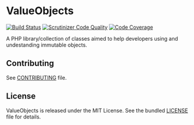 ValueObjects
============

[![Build Status](https://travis-ci.org/Code-Mine-Development/valueobjects.svg?branch=master)](https://travis-ci.org/Code-Mine-Development/valueobjects)
[![Scrutinizer Code Quality](https://scrutinizer-ci.com/g/Code-Mine-Development/valueobjects/badges/quality-score.png?b=master)](https://scrutinizer-ci.com/g/Code-Mine-Development/valueobjects/?branch=master)
[![Code Coverage](https://scrutinizer-ci.com/g/Code-Mine-Development/valueobjects/badges/coverage.png?b=master)](https://scrutinizer-ci.com/g/Code-Mine-Development/valueobjects/?branch=master)

A PHP library/collection of classes aimed to help developers using and undestanding immutable objects.


Contributing
------------

See [CONTRIBUTING](/CONTRIBUTING.md) file.


License
-------

ValueObjects is released under the MIT License. See the bundled [LICENSE](/LICENSE) file for
details.


